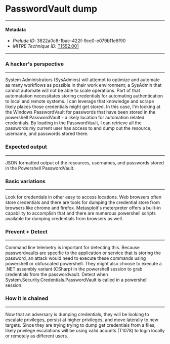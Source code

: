 
# PasswordVault dump

---

#### Metadata

- *Prelude ID*: 3822a0c8-1bac-422f-9ce0-e079b11e6f90
- *MITRE Technique ID*: [T1552.001](https://attack.mitre.org/techniques/T1552/001/)

---

### A hacker's perspective

---

System Administrators (SysAdmins) will attempt to optimize and automate as many workflows as possible in their work environment; a SysAdmin that cannot automate will not be able to scale operations. Part of that automatation necessitates storing credentials for automating authentication to local and remote systems. I can leverage that knowledge and scrape likely places those credentials might get stored. In this case, I'm looking at the Windows PasswordVault for passwords that have been stored in the powershell PasswordVault - a likely location for automation related credentials. By loading in the PasswordVault, I can retrieve all the passwords my current user has access to and dump out the resource, username, and passwords stored there. 

### Expected output

---

JSON formatted output of the resources, usernames, and passwords stored in the Powershell PasswordVault. 

### Basic variations

---

Look for credentials in other easy to access locations. Web browsers often store credentials and there are tools for dumping the credential store from browsers like chrome and firefox. Metasploit's meterpreter offers a built-in capability to accomplish that and there are numerous powershell scripts available for dumping credentials from browsers as well. 

### Prevent + Detect

---

Command line telemetry is important for detecting this. Because passwordvaults are specific to the application or service that is storing the password, an attack would need to execute these commands using powershell or obfuscated powershell. They might also choose to execute a .NET assembly variant (CSharp) in the powershell session to grab credentials from the passwordvault. Detect when System.Security.Credentials.PasswordVault is called in a powershell session. 

### How it is chained

---

Now that an adversary is dumping credentials, they will be looking to escalate privileges, persist at higher privileges, and move laterally to new targets. Since they are trying trying to dump get credentials from a files, likely privilege escalations will be using valid acounts (T1078) to login locally or remotely as different users. 
